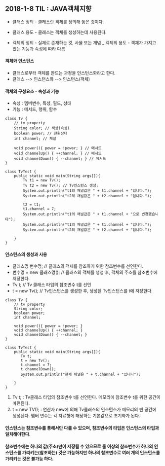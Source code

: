 ## 2018-1-8 TIL : JAVA객체지향

- 클래스 정의 - 클래스란 객체를 정의해 놓은 것이다.
- 클래스 용도 - 클래스는 객체를 생성하는데 사용된다.

- 객체의 정의 - 실제로 존재하는 것, 사물 또는 개념
_ 객체의 용도 - 객체가 가지고 있는 기능과 속성에 따라 다름

#### 객체와 인스턴스
- 클래스로부터 객체를 만드는 과정을 인스턴스화라고 한다.
- 클래스 --> 인스턴스화 --> 인스턴스(객체)

#### 객체의 구성요소 - 속성과 기능
- 속성 : 멤버변수, 특성, 필드, 상태
- 기능 : 메서드, 행위, 함수

```
class Tv {
    // tv property
    String color; // 색상(속성)
    boolean power; // 전원상태
    int channel; // 채널

    void power(){ power = !power; } // 메서드
    void channelUp() { ++channel; } // 메서드
    void channelDown() { --channel; } // 메서드
}

class TvTest {
    public static void main(String args[]){
        Tv t1 = new Tv();
        Tv t2 = new Tv(); // Tv인스턴스 생성;
        System.out.println("t1의 채널값은 " + t1.channel + "입니다.");
        System.out.println("t2의 채널값은 " + t2.channel + "입니다.");

        t2 = t1;
        t1.channel = 7;
        System.out.println("t1의 채널값은 " + t1.channel + "으로 변경했습니다");
        System.out.println("t1의 채널값은 " + t1.channel + "입니다.");
        System.out.println("t2의 채널값은 " + t2.channel + "입니다.");

    }
}
```

#### 인스턴스의 생성과 사용

- 클래스명 변수명; // 클래스의 객체를 참조하기 위한 참조변수를 선언한다.
- 변수명 = new 클래스명(); // 클래스의 객체를 생성 후, 객체의 주소를 참조변수에 저장한다.
- Tv t; // Tv 클래스 타입의 참조변수 t를 선언
- t = new Tv(); // Tv인스턴스를 생성한 후, 생성된 Tv인스턴스를 t에 저장한다.

```
class Tv {
    // tv property
    String color;
    boolean power;
    int channel;

    void power(){ power = !power; }
    void channelUp() { ++channel; }
    void channelDown() { --channel; }
}

class TvTest {
    public static void main(String args[]){
       Tv t;
       t = new Tv();
       t.channel = 7;
       t.channelDown();
       System.out.println("현재 채널은 " + t.channel + "입니다");
    
    }
}
```
1. Tv t; : Tv클래스 타입의 참조변수 t를 선언한다. 메모리에 참조변수 t를 위한 공간이 마련된다.
2. t = new TV(); : 연산자 new에 의해 Tv클래스의 인스턴스가 메모리의 빈 공간에 생성된다. 멤버 변수는 각 자료형에 해당하는 기본값으로 초기화가 된다.  

#### 인스턴스는 참조변수를 통해서만 다룰 수 있으며, 참조변수의 타입은 인스턴스의 타입과 일치해야한다.

#### 참조변수에는 하나의 값(주소)만이 저장될 수 있으므로 둘 이상의 참조변수가 하나의 인스턴스를 가리키는(참조하는) 것은 가능하지만 하나의 참조변수로 여러 개의 인스턴스를 가리키는 것은 불가능 하다.

